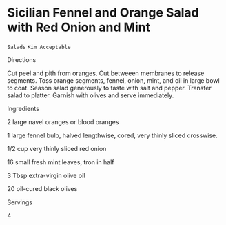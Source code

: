 # Sicilian Fennel and Orange Salad with Red Onion and Mint

`Salads` `Kim Acceptable`

 

  Directions  

  Cut peel and pith from oranges. Cut betweeen membranes to release segments. Toss orange segments, fennel, onion, mint, and oil in large bowl to coat. Season salad generously to taste with salt and pepper. Transfer salad to platter. Garnish with olives and serve immediately.  

   Ingredients  

  2 large navel oranges or blood oranges

1 large fennel bulb, halved lengthwise, cored, very thinly sliced crosswise.

1/2 cup very thinly sliced red onion

16 small fresh mint leaves, tron in half

3 Tbsp extra-virgin olive oil

20 oil-cured black olives  

   Servings  

  4  

 
